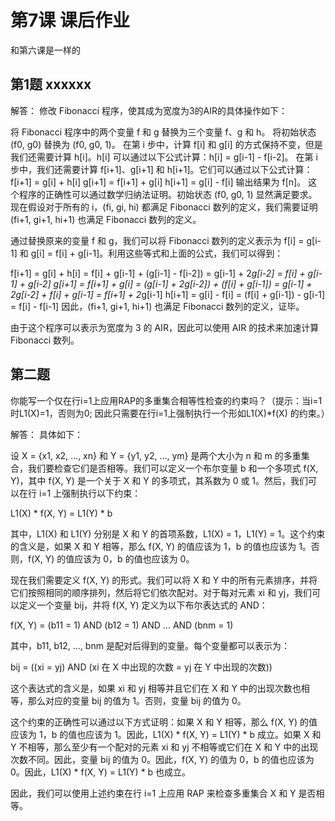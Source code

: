 # 第7课 课后作业
和第六课是一样的
## 第1题 xxxxxx

解答：
修改 Fibonacci 程序，使其成为宽度为3的AIR的具体操作如下：

将 Fibonacci 程序中的两个变量 f 和 g 替换为三个变量 f、g 和 h。
将初始状态 (f0, g0) 替换为 (f0, g0, 1)。
在第 i 步中，计算 f[i] 和 g[i] 的方式保持不变，但是我们还需要计算 h[i]。h[i] 可以通过以下公式计算：h[i] = g[i-1] - f[i-2]。
在第 i 步中，我们还需要计算 f[i+1]、g[i+1] 和 h[i+1]。它们可以通过以下公式计算：
f[i+1] = g[i] + h[i]
g[i+1] = f[i+1] + g[i]
h[i+1] = g[i] - f[i]
输出结果为 f[n]。
这个程序的正确性可以通过数学归纳法证明。初始状态 (f0, g0, 1) 显然满足要求。现在假设对于所有的 i，(fi, gi, hi) 都满足 Fibonacci 数列的定义，我们需要证明 (fi+1, gi+1, hi+1) 也满足 Fibonacci 数列的定义。

通过替换原来的变量 f 和 g，我们可以将 Fibonacci 数列的定义表示为 f[i] = g[i-1] 和 g[i] = f[i] + g[i-1]。利用这些等式和上面的公式，我们可以得到：

f[i+1] = g[i] + h[i] = f[i] + g[i-1] + (g[i-1] - f[i-2]) = g[i-1] + 2*g[i-2] = f[i] + g[i-1] + g[i-2]
g[i+1] = f[i+1] + g[i] = (g[i-1] + 2g[i-2]) + (f[i] + g[i-1]) = g[i-1] + 2g[i-2] + f[i] + g[i-1] = f[i+1] + 2*g[i-1]
h[i+1] = g[i] - f[i] = (f[i] + g[i-1]) - g[i-1] = f[i] - f[i-1]
因此，(fi+1, gi+1, hi+1) 也满足 Fibonacci 数列的定义，证毕。

由于这个程序可以表示为宽度为 3 的 AIR，因此可以使用 AIR 的技术来加速计算 Fibonacci 数列。

## 第二题
你能写一个仅在行i=1上应用RAP的多重集合相等性检查的约束吗？（提示：当i=1时L1(X)=1，否则为0; 因此只需要在行i=1上强制执行一个形如L1(X)*f(X) 的约束。）

解答：
具体如下：

设 X = {x1, x2, ..., xn} 和 Y = {y1, y2, ..., ym} 是两个大小为 n 和 m 的多重集合，我们要检查它们是否相等。我们可以定义一个布尔变量 b 和一个多项式 f(X, Y)，其中 f(X, Y) 是一个关于 X 和 Y 的多项式，其系数为 0 或 1。然后，我们可以在行 i=1 上强制执行以下约束：

L1(X) * f(X, Y) = L1(Y) * b

其中，L1(X) 和 L1(Y) 分别是 X 和 Y 的首项系数，L1(X) = 1，L1(Y) = 1。这个约束的含义是，如果 X 和 Y 相等，那么 f(X, Y) 的值应该为 1，b 的值也应该为 1。否则，f(X, Y) 的值应该为 0，b 的值也应该为 0。

现在我们需要定义 f(X, Y) 的形式。我们可以将 X 和 Y 中的所有元素排序，并将它们按照相同的顺序排列，然后将它们依次配对。对于每对元素 xi 和 yj，我们可以定义一个变量 bij，并将 f(X, Y) 定义为以下布尔表达式的 AND：

f(X, Y) = (b11 = 1) AND (b12 = 1) AND ... AND (bnm = 1)

其中，b11, b12, ..., bnm 是配对后得到的变量。每个变量都可以表示为：

bij = ((xi = yj) AND (xi 在 X 中出现的次数 = yj 在 Y 中出现的次数))

这个表达式的含义是，如果 xi 和 yj 相等并且它们在 X 和 Y 中的出现次数也相等，那么对应的变量 bij 的值为 1。否则，变量 bij 的值为 0。

这个约束的正确性可以通过以下方式证明：如果 X 和 Y 相等，那么 f(X, Y) 的值应该为 1，b 的值也应该为 1。因此，L1(X) * f(X, Y) = L1(Y) * b 成立。如果 X 和 Y 不相等，那么至少有一个配对的元素 xi 和 yj 不相等或它们在 X 和 Y 中的出现次数不同。因此，变量 bij 的值为 0。因此，f(X, Y) 的值为 0，b 的值也应该为 0。因此，L1(X) * f(X, Y) = L1(Y) * b 也成立。

因此，我们可以使用上述约束在行 i=1 上应用 RAP 来检查多重集合 X 和 Y 是否相等。
